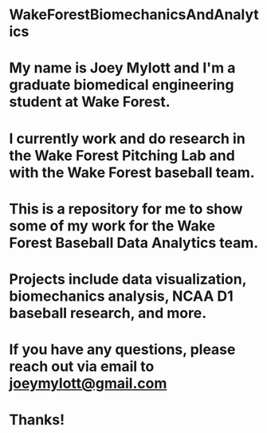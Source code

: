 # WakeForestBiomechanicsAndAnalytics

# My name is Joey Mylott and I'm a graduate biomedical engineering student at Wake Forest.
# I currently work and do research in the Wake Forest Pitching Lab and with the Wake Forest baseball team.

# This is a repository for me to show some of my work for the Wake Forest Baseball Data Analytics team.
# Projects include data visualization, biomechanics analysis, NCAA D1 baseball research, and more.

# If you have any questions, please reach out via email to joeymylott@gmail.com
# Thanks!
